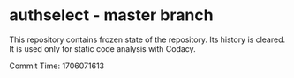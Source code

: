 # authselect - master branch

This repository contains frozen state of the repository.
Its history is cleared. It is used only for static code
analysis with Codacy.

Commit Time: 1706071613